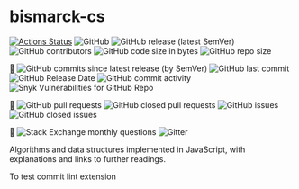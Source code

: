 # bismarck-cs

[![Actions Status](https://github.com/oscarz90/bismarck-cs/workflows/ci-cd/badge.svg)](https://github.com/oscarz90/bismarck-cs/actions)
![GitHub](https://img.shields.io/github/license/oscarz90/bismarck-cs)
![GitHub release (latest SemVer)](https://img.shields.io/github/v/release/oscarz90/bismarck-cs)
![GitHub contributors](https://img.shields.io/github/contributors/oscarz90/bismarck-cs)
![GitHub code size in bytes](https://img.shields.io/github/languages/code-size/oscarz90/bismarck-cs)
![GitHub repo size](https://img.shields.io/github/repo-size/oscarz90/bismarck-cs)

:bookmark:
![GitHub commits since latest release (by SemVer)](https://img.shields.io/github/commits-since/oscarz90/bismarck-cs/latest)
![GitHub last commit](https://img.shields.io/github/last-commit/oscarz90/bismarck-cs)
![GitHub Release Date](https://img.shields.io/github/release-date/oscarz90/bismarck-cs)
![GitHub commit activity](https://img.shields.io/github/commit-activity/y/oscarz90/bismarck-cs)
![Snyk Vulnerabilities for GitHub Repo](https://img.shields.io/snyk/vulnerabilities/github/oscarz90/bismarck-cs)

:construction:
![GitHub pull requests](https://img.shields.io/github/issues-pr-raw/oscarz90/bismarck-cs)
![GitHub closed pull requests](https://img.shields.io/github/issues-pr-closed-raw/oscarz90/bismarck-cs)
![GitHub issues](https://img.shields.io/github/issues-raw/oscarz90/bismarck-cs)
![GitHub closed issues](https://img.shields.io/github/issues-closed-raw/oscarz90/bismarck-cs)

:speech_balloon:
![Stack Exchange monthly questions](https://img.shields.io/stackexchange/stackoverflow/qm/bismarck-cs)
![Gitter](https://img.shields.io/gitter/room/oscarz90/bismarck-cs)

Algorithms and data structures implemented in JavaScript, with explanations and links to further readings.

To test commit lint extension


